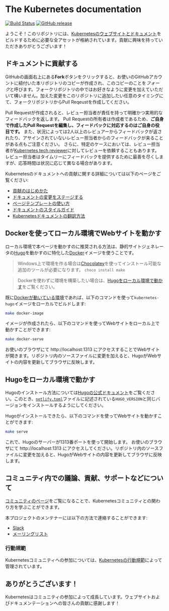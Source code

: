 # The Kubernetes documentation

[![Build Status](https://api.travis-ci.org/kubernetes/website.svg?branch=master)](https://travis-ci.org/kubernetes/website)
[![GitHub release](https://img.shields.io/github/release/kubernetes/website.svg)](https://github.com/kubernetes/website/releases/latest)

ようこそ！このリポジトリには、[Kubernetesのウェブサイトとドキュメント](https://kubernetes.io/)をビルドするために必要な全アセットが格納されています。貢献に興味を持っていただきありがとうございます！

## ドキュメントに貢献する

GitHubの画面右上にある**Fork**ボタンをクリックすると、お使いのGitHubアカウントに紐付いた本リポジトリのコピーが作成され、このコピーのことを*フォーク*と呼びます。フォークリポジトリの中ではお好きなように変更を加えていただいて構いません。加えた変更をこのリポジトリに追加したい任意のタイミングにて、フォークリポジトリからPull Reqeustを作成してください。

Pull Requestが作成されると、レビュー担当者が責任を持って明確かつ実用的なフィードバックを返します。
Pull Requestの所有者は作成者であるため、**ご自身で作成したPull Requestを編集し、フィードバックに対応するのはご自身の役目です。**
また、状況によっては2人以上のレビュアーからフィードバックが返されたり、アサインされていないレビュー担当者からのフィードバックが来ることがある点もご注意ください。
さらに、特定のケースにおいては、レビュー担当者が[Kubernetes tech reviewer](https://github.com/kubernetes/website/wiki/Tech-reviewers)に対してレビューを依頼することもあります。
レビュー担当者はタイムリーにフィードバックを提供するために最善を尽くしますが、応答時間は状況に応じて異なる場合があります。

Kubernetesのドキュメントへの貢献に関する詳細については以下のページをご覧ください:

* [貢献のはじめかた](https://kubernetes.io/docs/contribute/start/)
* [ドキュメントの変更をステージする](http://kubernetes.io/docs/contribute/intermediate#view-your-changes-locally)
* [ページテンプレートの使い方](http://kubernetes.io/docs/contribute/style/page-templates/)
* [ドキュメントのスタイルガイド](http://kubernetes.io/docs/contribute/style/style-guide/)
* [Kubernetesドキュメントの翻訳方法](https://kubernetes.io/docs/contribute/localization/)

## Dockerを使ってローカル環境でWebサイトを動かす

ローカル環境で本ページを動かすのに推奨される方法は、静的サイトジェネレータの[Hugo](https://gohugo.io)を動かすのに特化した[Docker](https://docker.com)イメージを使うことです。

> Windows上で環境を作る場合は[Chocolatey](https://chocolatey.org)を使ってインストール可能な追加のツールが必要になります。 `choco install make`

> Dockerを使わずに環境を構築したい場合は、[Hugoをローカル環境で動かす](#running-the-site-locally-using-hugo)をご覧ください。

既に[Dockerが動いている環境](https://www.docker.com/get-started)であれば、以下のコマンドを使って`kubernetes-hugo`イメージをローカルでビルドします:

```bash
make docker-image
```

イメージが作成されたら、以下のコマンドを使ってWebサイトをローカル上で動かすことができます:

```bash
make docker-serve
```

お使いのブラウザにて http://localhost:1313 にアクセスすることでWebサイトが開きます。リポジトリ内のソースファイルに変更を加えると、HugoがWebサイトの内容を更新してブラウザに反映します。

## Hugoをローカル環境で動かす

Hugoのインストール方法については[Hugoの公式ドキュメント](https://gohugo.io/getting-started/installing/)をご覧ください。このとき、[`netlify.toml`](netlify.toml#L9)ファイルに記述されている`HUGO_VERSION`と同じバージョンをインストールするようにしてください。

Hugoがインストールできたら、以下のコマンドを使ってWebサイトを動かすことができます:

```bash
make serve
```

これで、Hugoのサーバーが1313番ポートを使って開始します。 お使いのブラウザにて http://localhost:1313 にアクセスしてください。リポジトリ内のソースファイルに変更を加えると、HugoがWebサイトの内容を更新してブラウザに反映します。

## コミュニティ内での議論、貢献、サポートなどについて

[コミュニティのページ](http://kubernetes.io/community/)をご覧になることで、Kubernetesコミュニティとの関わり方を学ぶことができます。

本プロジェクトのメンテナーには以下の方法で連絡することができます:

- [Slack](https://kubernetes.slack.com/messages/kubernetes-docs-ja)
- [メーリングリスト](https://groups.google.com/forum/#!forum/kubernetes-sig-docs)

### 行動規範

Kubernetesコミュニティへの参加については、[Kubernetesの行動規範](code-of-conduct.md)によって管理されています。

## ありがとうございます！

Kubernetesはコミュニティの参加によって成長しています。ウェブサイトおよびドキュメンテーションへの皆さんの貢献に感謝します！
